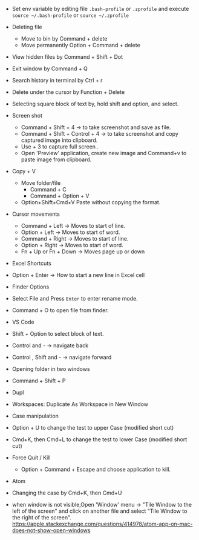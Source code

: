 - Set env variable by editing file `.bash-profile` or `.zprofile` and execute `source ~/.bash-profile` or `source ~/.zprofile`
- Deleting file
  - Move to bin by Command + delete
  - Move permanently Option + Command + delete
- View hidden files by Command + Shift + Dot
- Exit window by Command + Q
- Search history in terminal by Ctrl + r
- Delete under the cursor by Function + Delete
- Selecting square block of text by, hold shift and option, and select.

- Screen shot
  - Command + Shift + 4 → to take screenshot and save as file.
  - Command + Shift + Control + 4 → to take screenshot and copy captured image into clipboard.
  - Use + 3 to capture full screen .
  - Open 'Preview' application, create new image and Command+v to paste image from clipboard.

- Copy + V
  - Move folder/file
    - Command + C
    - Command + Option + V
  - Option+Shift+Cmd+V Paste without copying the format.

- Cursor movements
  - Command + Left → Moves to start of line.
  - Option + Left → Moves to start of word.
  - Command + Right → Moves to start of line.
  - Option + Right → Moves to start of word.
  - Fn + Up or Fn + Down → Moves page up or down

- Excel Shortcuts
 - Option + Enter → How to start a new line in Excel cell
- Finder Options
 - Select File and Press `Enter` to enter rename mode.
 - Command + O to open file from finder.

- VS Code
 - Shift + Option to select block of text.
 - Control and - → navigate back
 - Control , Shift and - → navigate forward
 - Opening folder in two windows
  - Command + Shift + P
  - Dupl
  - Workspaces: Duplicate As Workspace in New Window
 - Case manipulation
  - Option + U to change the test to upper Case  (modified short cut)
  - Cmd+K, then Cmd+L to change the test to lower Case  (modified short cut)


- Force Quit / Kill
  - Option + Command + Escape and choose application to kill.

- Atom
 - Changing the case by Cmd+K, then Cmd+U
 - when window is not visible,Open 'Window' menu -> "Tile Window to the left of the screen" and click on another file and select "Tile Window to the right of the screen". https://apple.stackexchange.com/questions/414978/atom-app-on-mac-does-not-show-open-windows
